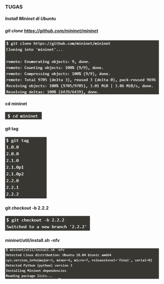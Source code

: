 ### TUGAS
##### Install Mininet di Ubuntu
##### git clone https://github.com/mininet/mininet
![](https://github.com/Tyassasmita/tekn-cloud-computing/blob/master/minggu-04/T0.png)
#### cd mininet
![](https://github.com/Tyassasmita/tekn-cloud-computing/blob/master/minggu-04/T1.png)
#### git tag
![](https://github.com/Tyassasmita/tekn-cloud-computing/blob/master/minggu-04/T2.png)
#### git checkout -b 2.2.2
![](https://github.com/Tyassasmita/tekn-cloud-computing/blob/master/minggu-04/T3.png)
#### mininet/util/install.sh -nfv
![](https://github.com/Tyassasmita/tekn-cloud-computing/blob/master/minggu-04/T4.png)

